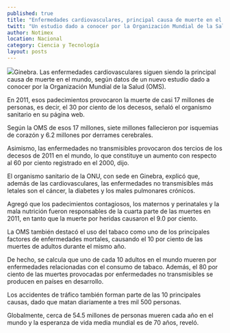 ```yaml
---
published: true
title: "Enfermedades cardiovasculares, principal causa de muerte en el mundo"
twitt: "Un estudio dado a conocer por la Organización Mundial de la Salud, en 2011 un 30 por ciento de decesos se relacionó con enfermedades del corazón."
author: Notimex
location: Nacional
category: Ciencia y Tecnología
layout: posts
---
```


![](http://i.imgur.com/6KP9nBCm.jpg)Ginebra. Las enfermedades cardiovasculares siguen siendo la principal causa de muerte en el mundo, según datos de un nuevo estudio dado a conocer por la Organización Mundial de la Salud (OMS).

En 2011, esos padecimientos provocaron la muerte de casi 17 millones de personas, es decir, el 30 por ciento de los decesos, señaló el organismo sanitario en su página web.

Según la OMS de esos 17 millones, siete millones fallecieron por isquemias de corazón y 6.2 millones por derrames cerebrales.

Asimismo, las enfermedades no transmisibles provocaron dos tercios de los decesos de 2011 en el mundo, lo que constituye un aumento con respecto al 60 por ciento registrado en el 2000, dijo.

El organismo sanitario de la ONU, con sede en Ginebra, explicó que, además de las cardiovasculares, las enfermedades no transmisibles más letales son el cáncer, la diabetes y los males pulmonares crónicos.

Agregó que los padecimientos contagiosos, los maternos y perinatales y la mala nutrición fueron responsables de la cuarta parte de las muertes en 2011, en tanto que la muerte por heridas causaron el 9.0 por ciento.

La OMS también destacó el uso del tabaco como uno de los principales factores de enfermedades mortales, causando el 10 por ciento de las muertes de adultos durante el mismo año.

De hecho, se calcula que uno de cada 10 adultos en el mundo mueren por enfermedades relacionadas con el consumo de tabaco. Además, el 80 por ciento de las muertes provocadas por enfermedades no transmisibles se producen en países en desarrollo.

Los accidentes de tráfico también forman parte de las 10 principales causas, dado que matan diariamente a tres mil 500 personas.

Globalmente, cerca de 54.5 millones de personas mueren cada año en el mundo y la esperanza de vida media mundial es de 70 años, reveló.
